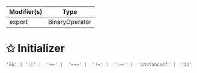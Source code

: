 | Modifier(s)                            | Type                     |
|----------------------------------------|--------------------------|
| export | BinaryOperator |

# &#10025; Initializer

```ts
'&&' | '||' |  '==' |  '===' |  '!=' |  '!==' |  'instanceof' |  'in' |  '+' |  '-' |  '*' |  '/' |  '%' |  '<' |  '>' |  '<=' |  '>='
```